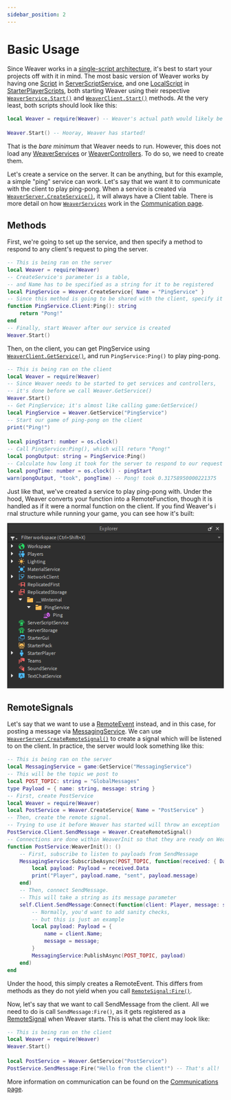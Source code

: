```yaml
---
sidebar_position: 2
---
```


# Basic Usage

Since Weaver works in a [single-script architecture](https://medium.com/roblox-development/this-article-was-originally-published-in-them-magazines-de995382e352), it's best to start your projects off with it in mind. The most basic version of Weaver works by having one [Script](https://create.roblox.com/docs/reference/engine/classes/Script) in [ServerScriptService](https://create.roblox.com/docs/reference/engine/classes/ServerScriptService), and one [LocalScript](https://create.roblox.com/docs/reference/engine/classes/LocalScript) in [StarterPlayerScripts](https://create.roblox.com/docs/reference/engine/classes/StarterPlayerScripts), both starting Weaver using their respective [`WeaverService.Start()`](/api/WeaverServer#Start) and [`WeaverClient.Start()`](/api/WeaverClient#Start) methods. At the very least, both scripts should look like this:

```lua
local Weaver = require(Weaver) -- Weaver's actual path would likely be somewhere in ReplicatedStorage

Weaver.Start() -- Hooray, Weaver has started!
```

That is the _bare minimum_ that Weaver needs to run. However, this does not load any [WeaverServices](/api/WeaverServer#WeaverService) or [WeaverControllers](/api/WeaverClient#WeaverController). To do so, we need to create them.

Let's create a service on the server. It can be anything, but for this example, a simple "ping" service can work. Let's say that we want it to communicate with the client to play ping-pong. When a service is created via [`WeaverServer.CreateService()`](/api/WeaverService#CreateService), it will always have a Client table. There is more detail on how [`WeaverServices`](/api/WeaverServer#WeaverService) work in the [Communication page](/docs/communication/services).

## Methods

First, we're going to set up the service, and then specify a method to respond to any client's request to ping the server.

```lua
-- This is being ran on the server
local Weaver = require(Weaver)
-- CreateService's parameter is a table,
-- and Name has to be specified as a string for it to be registered
local PingService = Weaver.CreateService{ Name = "PingService" }
-- Since this method is going to be shared with the client, specify it under the Client table
function PingService.Client:Ping(): string
	return "Pong!"
end
-- Finally, start Weaver after our service is created
Weaver.Start()
```

Then, on the client, you can get PingService using [`WeaverClient.GetService()`](/api/WeaverClient#GetService), and run `PingService:Ping()` to play ping-pong.

```lua
-- This is being ran on the client
local Weaver = require(Weaver)
-- Since Weaver needs to be started to get services and controllers,
-- it's done before we call Weaver.GetService()
Weaver.Start()
-- Get PingService; it's almost like calling game:GetService()
local PingService = Weaver.GetService("PingService")
-- Start our game of ping-pong on the client
print("Ping!")

local pingStart: number = os.clock()
-- Call PingService:Ping(), which will return "Pong!"
local pongOutput: string = PingService:Ping()
-- Calculate how long it took for the server to respond to our request
local pongTime: number = os.clock() - pingStart
warn(pongOutput, "took", pongTime) -- Pong! took 0.31758950000221375
```

Just like that, we've created a service to play ping-pong with. Under the hood, Weaver converts your function into a RemoteFunction, though it is handled as if it were a normal function on the client. If you find Weaver's i rnal structure while running your game, you can see how it's built:

![Ping in the Explorer tree](/usage-ping.png)

## RemoteSignals

Let's say that we want to use a [RemoteEvent](https://create.roblox.com/docs/reference/engine/classes/RemoteEvent) instead, and in this case, for posting a message via [MessagingService](https://create.roblox.com/docs/reference/engine/classes/MessagingService). We can use [`WeaverServer.CreateRemoteSignal()`](/api/WeaverServer#CreateRemoteSignal) to create a signal which will be listened to on the client. In practice, the server would look something like this:

```lua
-- This is being ran on the server
local MessagingService = game:GetService("MessagingService")
-- This will be the topic we post to
local POST_TOPIC: string = "GlobalMessages"
type Payload = { name: string, message: string }
-- First, create PostService
local Weaver = require(Weaver)
local PostService = Weaver.CreateService{ Name = "PostService" }
-- Then, create the remote signal.
-- Trying to use it before Weaver has started will throw an exception
PostService.Client.SendMessage = Weaver.CreateRemoteSignal()
-- Connections are done within WeaverInit so that they are ready on WeaverStart
function PostService:WeaverInit(): ()
	-- First, subscribe to listen to payloads from SendMessage
	MessagingService:SubscribeAsync(POST_TOPIC, function(received: { Data: Payload, Sent: number }): ()
		local payload: Payload = received.Data
		print("Player", payload.name, "sent", payload.message)
	end)
	-- Then, connect SendMessage.
	-- This will take a string as its message parameter
	self.Client.SendMessage:Connect(function(client: Player, message: string): ()
		-- Normally, you'd want to add sanity checks,
		-- but this is just an example
		local payload: Payload = {
			name = client.Name;
			message = message;
		}
		MessagingService:PublishAsync(POST_TOPIC, payload)
	end)
end
```

Under the hood, this simply creates a RemoteEvent. This differs from methods as they do not yield when you call [`RemoteSignal:Fire()`](/api/RemoteSignal#Fire).

Now, let's say that we want to call SendMessage from the client. All we need to do is call `SendMessage:Fire()`, as it gets registered as a [RemoteSignal](/api/RemoteSignal) when Weaver starts. This is what the client may look like:

```lua
-- This is being ran on the client
local Weaver = require(Weaver)
Weaver.Start()

local PostService = Weaver.GetService("PostService")
PostService.SendMessage:Fire("Hello from the client!") -- That's all!
```

More information on communication can be found on the [Communications page](/docs/communication/services).
